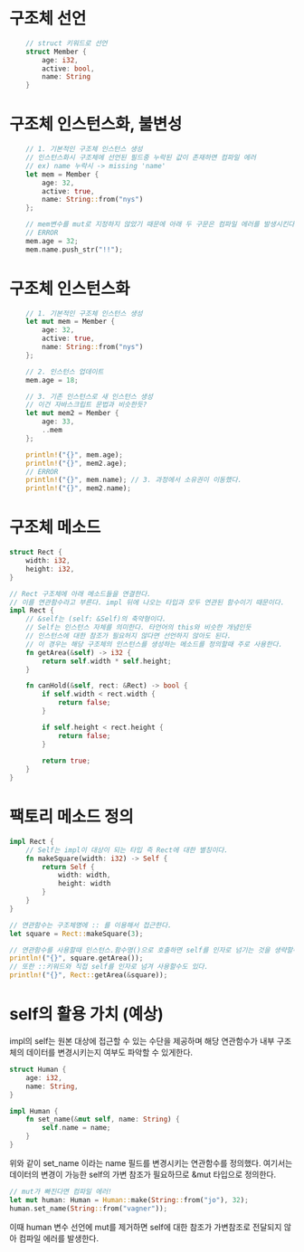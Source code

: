# 구조체 선언 

```rust
    // struct 키워드로 선언
    struct Member {
        age: i32,
        active: bool,
        name: String
    }
```

# 구조체 인스턴스화, 불변성
```rust
    // 1. 기본적인 구조체 인스턴스 생성
    // 인스턴스화시 구조체에 선언된 필드중 누락된 값이 존재하면 컴파일 에러 
    // ex) name 누락시 -> missing 'name'
    let mem = Member {
        age: 32,
        active: true,
        name: String::from("nys")
    };

    // mem변수를 mut로 지정하지 않았기 때문에 아래 두 구문은 컴파일 에러를 발생시킨다.
    // ERROR
    mem.age = 32;
    mem.name.push_str("!!");
```

# 구조체 인스턴스화 
```rust
    // 1. 기본적인 구조체 인스턴스 생성
    let mut mem = Member {
        age: 32,
        active: true,
        name: String::from("nys")
    };

    // 2. 인스턴스 업데이트
    mem.age = 18;

    // 3. 기존 인스턴스로 새 인스턴스 생성  
    // 이건 자바스크립트 문법과 비슷한듯?
    let mut mem2 = Member {
        age: 33,
        ..mem
    };

    println!("{}", mem.age);
    println!("{}", mem2.age);
    // ERROR
    println!("{}", mem.name); // 3. 과정에서 소유권이 이동했다.
    println!("{}", mem2.name);
```

# 구조체 메소드

```rust
struct Rect {
    width: i32,
    height: i32,
}

// Rect 구조체에 아래 메소드들을 연결한다.
// 이를 연관함수라고 부른다. impl 뒤에 나오는 타입과 모두 연관된 함수이기 때문이다.
impl Rect {
    // &self는 (self: &Self)의 축약형이다.
    // Self는 인스턴스 자체를 의미한다. 타언어의 this와 비슷한 개념인듯
    // 인스턴스에 대한 참조가 필요허지 않다면 선언하지 않아도 된다.
    // 이 경우는 해당 구조체의 인스턴스를 생성하는 메소드를 정의할때 주로 사용한다.
    fn getArea(&self) -> i32 {
        return self.width * self.height;
    }

    fn canHold(&self, rect: &Rect) -> bool {
        if self.width < rect.width {
            return false;
        }

        if self.height < rect.height {
            return false;
        }
        
        return true;
    }
}
```

# 팩토리 메소드 정의

```rust
impl Rect {
    // Self는 impl이 대상이 되는 타입 즉 Rect에 대한 별칭이다.
    fn makeSquare(width: i32) -> Self {
        return Self {
            width: width,
            height: width
        }
    }
}

// 연관함수는 구조체명에 :: 를 이용해서 접근한다.
let square = Rect::makeSquare(3);

// 연관함수를 사용할때 인스턴스.함수명()으로 호출하면 self를 인자로 넘기는 것을 생략할수 있다.
println!("{}", square.getArea());
// 또한 ::키워드와 직접 self를 인자로 넘겨 사용할수도 있다.
println!("{}", Rect::getArea(&square));

```

# self의 활용 가치 (예상)
impl의 self는 원본 대상에 접근할 수 있는 수단을 제공하며 
해당 연관함수가 내부 구조체의 데이터를 변경시키는지 여부도 파악할 수 있게한다.


```rust
struct Human {
    age: i32,
    name: String,
}

impl Human {
    fn set_name(&mut self, name: String) {
        self.name = name;
    }
}
```
위와 같이 set_name 이라는 name 필드를 변경시키는 연관함수를 정의했다.
여기서는 데이터의 변경이 가능한 self의 가변 참조가 필요하므로 &mut 타입으로 정의한다. 

```rust
// mut가 빠진다면 컴파일 에러!
let mut human: Human = Human::make(String::from("jo"), 32);
human.set_name(String::from("vagner"));
```

이때 human 변수 선언에 mut를 제거하면 self에 대한 참조가 가변참조로 전달되지 않아 컴파일 에러를 발생한다.
